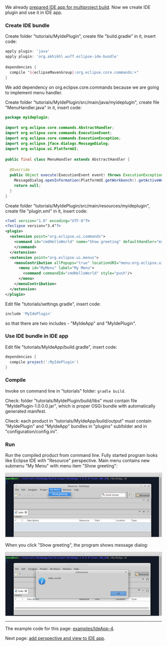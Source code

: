 We already [prepared IDE app for multiproject build](Prepare-IDE-app-for-multiproject-build). Now we create IDE plugin and use it in IDE app.

### Create IDE bundle

Create folder "tutorials/MyIdePlugin", create file "build.gradle" in it, insert code:

```groovy
apply plugin: 'java'
apply plugin: 'org.akhikhl.wuff.eclipse-ide-bundle'

dependencies {
  compile "${eclipseMavenGroup}:org.eclipse.core.commands:+"
}
```
We add dependency on org.eclipse.core.commands because we are going to implement menu handler.

Create folder "tutorials/MyIdePlugin/src/main/java/myideplugin", create file "MenuHandler.java" in it, insert code:

```java
package myideplugin;

import org.eclipse.core.commands.AbstractHandler;
import org.eclipse.core.commands.ExecutionEvent;
import org.eclipse.core.commands.ExecutionException;
import org.eclipse.jface.dialogs.MessageDialog;
import org.eclipse.ui.PlatformUI;

public final class MenuHandler extends AbstractHandler {

  @Override
  public Object execute(ExecutionEvent event) throws ExecutionException {
    MessageDialog.openInformation(PlatformUI.getWorkbench().getActiveWorkbenchWindow().getShell(), "Information", "Hello, world!");
    return null;
  }
}
```

Create folder "tutorials/MyIdePlugin/src/main/resources/myideplugin", create file "plugin.xml" in it, insert code:

```xml
<?xml version="1.0" encoding="UTF-8"?>
<?eclipse version="3.4"?>
<plugin>
  <extension point="org.eclipse.ui.commands">
    <command id="cmdHelloWorld" name="Show greeting" defaultHandler="myideplugin.MenuHandler">
    </command>
  </extension>
  <extension point="org.eclipse.ui.menus">
    <menuContribution allPopups="true" locationURI="menu:org.eclipse.ui.main.menu?after=additions">
      <menu id="MyMenu" label="My Menu">
        <command commandId="cmdHelloWorld" style="push"/>
      </menu>
    </menuContribution>
  </extension>
</plugin>
```

Edit file "tutorials/settings.gradle", insert code:

```groovy
include 'MyIdePlugin'
```
so that there are two includes - "MyIdeApp" and "MyIdePlugin".

### Use IDE bundle in IDE app

Edit file "tutorials/MyIdeApp/build.gradle", insert code:

```groovy
dependencies {
  compile project(':MyIdePlugin')
}
```

### Compile

Invoke on command line in "tutorials" folder: `gradle build`.

Check: folder "tutorials/MyIdePlugin/build/libs" must contain file "MyIdePlugin-1.0.0.0.jar", which is proper OSGi bundle with automatically generated manifest.

Check: each product in "tutorials/MyIdeApp/build/output" must contain "MyIdePlugin" and "MyIdeApp" bundles in "plugins" subfolder and in "configuration/config.ini". 

### Run

Run the compiled product from command line. Fully started program looks like Eclipse IDE with "Resource" perspective. Main menu contains new submenu "My Menu" with menu item "Show greeting":

![IdeApp-4-run-1](images/IdeApp-4-run-1.png "IdeApp-4-run-1")

When you click "Show greeting", the program shows message dialog:

![IdeApp-4-run-2](images/IdeApp-4-run-2.png "IdeApp-4-run-2")

---

The example code for this page: [examples/IdeApp-4](../tree/master/examples/IdeApp-4).

Next page: [add perspective and view to IDE app](Add-perspective-and-view-to-IDE-app).

